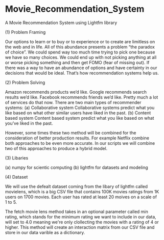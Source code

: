 # Movie_Recommendation_System
A Movie Recommendation System using Lightfm library 

(1) Problem Framing 

Our options to learn or to buy or to experience or to create are limitless on the web and in life. All of this abundance presents a problem “the paradox of choice”. We could spend way too much time trying to pick one because we have so many choices. We could end up with not picking anything at all or worse picking something and then get FOMO (fear of missing out). If there was a way to have an abundance of options and have certainty in our decisions that would be ideal. That’s how recommendation systems help us. 

(2) Problem Solving 

Amazon recommends products we’d like. Google recommends search results we’d like. Facebook recommends friends we’d like. Pretty much a lot of services do that now. There are two main types of recommender systems:
(a) Collaborative system
Collaborative systems predict what you like based on what other similar users have liked in the past.
(b) Content based system
Content based system predict what you like based on what you’ve liked in the past.

However, some times these two method will be combined for the consideration of better production results. For example Netflix combine both approaches to be even more accurate. In our scripts we will combine two of this approaches to produce a hybrid model.

(3) Libaries 

(a) numpy for scientic computing
(b) lightfm for datasets and modeling 

(4) Dataset

We will use the defealt dataset coming from the libary of lightfm called movielens, which is a big CSV file that contains 100K movies ratings from 1K users on 1700 movies. Each user has rated at least 20 moives on a scale of 1 to 5.

The fetch movie lens method takes in an optional parameter called min rating, which stands for the minimum rating we want to include in our data, will set to 4.0 meaning we're only clollecting the movies with a rating of 4 or higher. This method will create an interaction matrix from our CSV file and store in our data varible as a dictionary.
